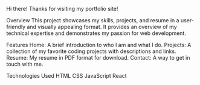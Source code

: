 Hi there! Thanks for visiting my portfolio site!

Overview
This project showcases my skills, projects, and resume in a user-friendly and visually appealing format. It provides an overview of my technical expertise and demonstrates my passion for web development.

Features
Home: A brief introduction to who I am and what I do.
Projects: A collection of my favorite coding projects with descriptions and links.
Resume: My resume in PDF format for download.
Contact: A way to get in touch with me.

Technologies Used
HTML
CSS
JavaScript
React

